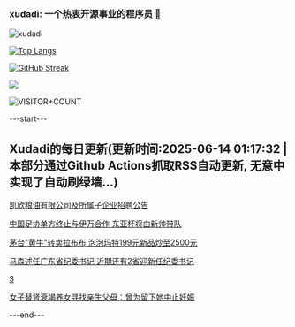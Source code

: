 ### xudadi: 一个热衷开源事业的程序员 👋

![xudadi](https://github-readme-stats-git-masterorgs-github-readme-stats-team.vercel.app/api?username=xudadi)

[![Top Langs](https://github-readme-stats.vercel.app/api/top-langs/?username=xudadi)](https://github.com/anuraghazra/github-readme-stats)

[![GitHub Streak](https://streak-stats.demolab.com?user=xudadi&locale=zh_Hans)](https://git.io/streak-stats)

![](https://raw.githubusercontent.com/xudadi/xudadi/main/assets/github-contribution-grid-snake.svg)

![VISITOR+COUNT](https://komarev.com/ghpvc/?username=xudadi&label=VISITOR+COUNT)


---start---

## Xudadi的每日更新(更新时间:2025-06-14 01:17:32 | 本部分通过Github Actions抓取RSS自动更新, 无意中实现了自动刷绿墙...)

[凯欣粮油有限公司及所属子企业招聘公告](https://www.gongkaoleida.com/article/2451132)

[中国足协单方终止与伊万合作 东亚杯将由新帅带队](https://m.163.com/news/article/K1V5SPBJ05198CJN.html)

[茅台"黄牛"转卖拉布布 泡泡玛特199元新品炒至2500元](https://m.163.com/news/article/K1UQAI8L05129QAF.html)

[马森述任广东省纪委书记 近期还有2省迎新任纪委书记](https://m.163.com/news/article/K1UVDBEE055040N3.html)

[3](https://m.163.com/touch/news/sub/domestic)

[女子替肾衰竭养女寻找亲生父母：曾为留下她中止妊娠](https://m.163.com/news/article/K1UVMSHP051492T3.html)

---end---

